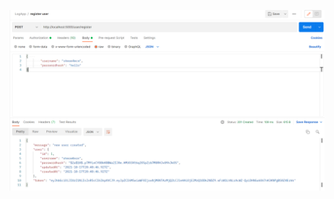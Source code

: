 ![user/register](https://github.com/KennethCochran10/Workout-Server/blob/main/images/user-register.png?raw=true)
